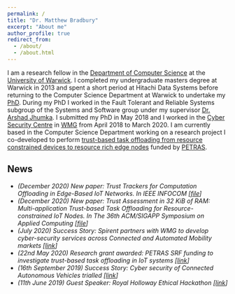 ```yaml
---
permalink: /
title: "Dr. Matthew Bradbury"
excerpt: "About me"
author_profile: true
redirect_from: 
  - /about/
  - /about.html
---
```


I am a research fellow in the [Department of Computer Science](https://warwick.ac.uk/fac/sci/dcs) at the [University of Warwick](https://warwick.ac.uk). I completed my undergraduate masters degree at Warwick in 2013 and spent a short period at Hitachi Data Systems before returning to the Computer Science Department at Warwick to undertake my [PhD](/projects/project-1-PhD/). During my PhD I worked in the Fault Tolerant and Reliable Systems subgroup of the Systems and Software group under my supervisor [Dr. Arshad Jhumka](http://www2.warwick.ac.uk/fac/sci/dcs/people/Arshad_Jhumka). I submitted my PhD in May 2018 and I worked in the [Cyber Security Centre](https://warwick.ac.uk/fac/sci/wmg/research/csc) in [WMG](https://warwick.ac.uk/fac/sci/wmg) from April 2018 to March 2020. I am currently based in the Computer Science Department working on a research project I co-developed to perform [trust-based task offloading from resource constrained devices to resource rich edge nodes](/projects/project-6-TEAM) funded by [PETRAS](https://petras-iot.org).

## News

 * <i class="fas fa-fw fa-file" aria-hidden="true"/> (December 2020) New paper: Trust Trackers for Computation Offloading in Edge-Based IoT Networks. In *IEEE INFOCOM* [[file](https://github.com/MBradbury/publications/raw/master/papers/InfoCom2021.pdf)] 
 * <i class="fas fa-fw fa-file" aria-hidden="true"/> (December 2020) New paper: Trust Assessment in 32 KiB of RAM: Multi-application Trust-based Task Offloading for Resource-constrained IoT Nodes. In *The 36th ACM/SIGAPP Symposium on Applied Computing* [[file](https://github.com/MBradbury/publications/raw/master/papers/SAC-DADS2021.pdf)]
 * <i class="fas fa-fw fa-check-square" aria-hidden="true"/> (July 2020) Success Story: Spirent partners with WMG to develop cyber-security services across Connected and Automated Mobility markets [[link](https://warwick.ac.uk/fac/sci/wmg/business/success-stories/cyber-resilience/)]
 * <i class="fas fa-fw fa-desktop" aria-hidden="true"/> (22nd May 2020) Research grant awarded: PETRAS SRF funding to investigate trust-based task offloading in IoT systems [[link](https://warwick.ac.uk/fac/sci/dcs/news/?newsItem=8a1785d8721768f401723d62f6e13f9f)]
 * <i class="fas fa-fw fa-check-square" aria-hidden="true"/> (16th September 2019) Success Story: Cyber security of Connected Autonomous Vehicles trialled [[link](https://warwick.ac.uk/newsandevents/pressreleases/cyber_security_of/)]
 * <i class="fas fa-fw fa-volume-up" aria-hidden="true"/> (11th June 2019) Guest Speaker: Royal Holloway Ethical Hackathon [[link](https://www.fairspacehub.org/news/2019/6/11/royal-holloway-ethical-hackathon)]
